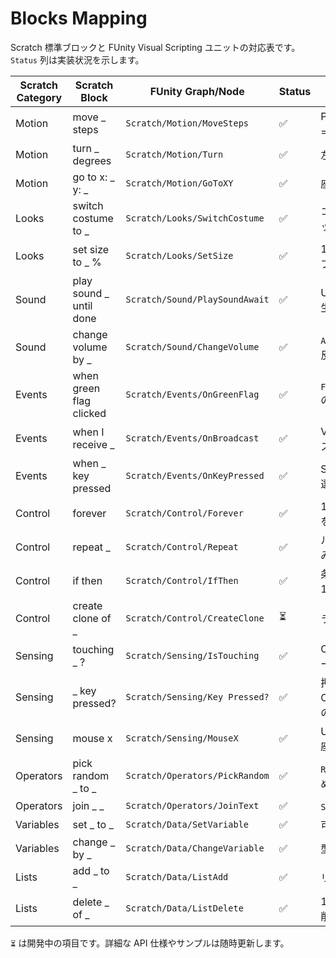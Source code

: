 # Blocks Mapping

Scratch 標準ブロックと FUnity Visual Scripting ユニットの対応表です。`Status` 列は実装状況を示します。

| Scratch Category | Scratch Block | FUnity Graph/Node | Status | Note |
| --- | --- | --- | --- | --- |
| Motion | move _ steps | `Scratch/Motion/MoveSteps` | ✅ | PixelsPerUnit と連動し 1 歩 = 10px を既定化 |
| Motion | turn _ degrees | `Scratch/Motion/Turn` | ✅ | 左回りは負数で指定 |
| Motion | go to x: _ y: _ | `Scratch/Motion/GoToXY` | ✅ | 座標は中心原点基準 |
| Looks | switch costume to _ | `Scratch/Looks/SwitchCostume` | ✅ | コスチュームは `Sprite` にマップ |
| Looks | set size to _ % | `Scratch/Looks/SetSize` | ✅ | 1%〜300% へ自動クランプ |
| Sound | play sound _ until done | `Scratch/Sound/PlaySoundAwait` | ✅ | Unity `AudioSource` を逐次再生 |
| Sound | change volume by _ | `Scratch/Sound/ChangeVolume` | ✅ | `AudioMixer` のボリュームに反映 |
| Events | when green flag clicked | `Scratch/Events/OnGreenFlag` | ✅ | `FUnity.Core.FUnityManager` の再生イベントを受信 |
| Events | when I receive _ | `Scratch/Events/OnBroadcast` | ✅ | Visual Scripting イベントバスで同期 |
| Events | when _ key pressed | `Scratch/Events/OnKeyPressed` | ✅ | ScratchKey 列挙からキーを選択し、押下瞬間で発火 |
| Control | forever | `Scratch/Control/Forever` | ✅ | 1 フレーム待機で CPU 占有を防止 |
| Control | repeat _ | `Scratch/Control/Repeat` | ✅ | ループ回数は整数へ丸め込み |
| Control | if <condition> then | `Scratch/Control/IfThen` | ✅ | 条件が true のとき Body を 1 回同期実行 |
| Control | create clone of _ | `Scratch/Control/CreateClone` | ⏳ | ランタイム複製を最適化中 |
| Sensing | touching _ ? | `Scratch/Sensing/IsTouching` | ✅ | Collider2D または Rect オーバーラップで判定 |
| Sensing | _ key pressed? | `Scratch/Sensing/Key Pressed?` | ✅ | 押下中は true（イベントの OnKeyPressed は押下瞬間のみ） |
| Sensing | mouse x | `Scratch/Sensing/MouseX` | ✅ | UI Toolkit 座標を Scratch 座標に変換 |
| Operators | pick random _ to _ | `Scratch/Operators/PickRandom` | ✅ | `Random.Range` を用い端点含めて計算 |
| Operators | join _ _ | `Scratch/Operators/JoinText` | ✅ | `StringBuilder` 経由で連結 |
| Variables | set _ to _ | `Scratch/Data/SetVariable` | ✅ | 可変長辞書に保存 |
| Variables | change _ by _ | `Scratch/Data/ChangeVariable` | ✅ | 型推論で数値を加算 |
| Lists | add _ to _ | `Scratch/Data/ListAdd` | ✅ | リスト末尾へ追加 |
| Lists | delete _ of _ | `Scratch/Data/ListDelete` | ✅ | 1 始まりのインデックスで削除 |

`⏳` は開発中の項目です。詳細な API 仕様やサンプルは随時更新します。
